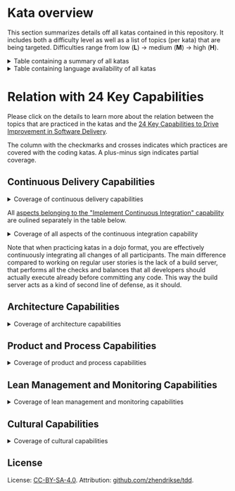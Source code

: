 # Kata overview

This section summarizes details off all katas contained in this repository.
It includes both a difficulty level as well as a list of topics (per kata) 
that are being targeted.
Difficulties range from low (**L**) &rarr; medium (**M**) &rarr; high (**H**).

<details>
<summary>Table containing a summary of all katas</summary>
  
| Kata                                       | Difficulty | Aspects                                               |
| ------------------------------------------ | ---------- | ----------------------------------------------------- |
| [audio-player-kata](./audio-player-kata)   | M          | London vs. Detroit schools of TDD / Mocks, spies      |
| [bugs-zero-kata](./bugs-zero-kata)         | M          | **Legacy code** / **Refactoring** / Approval tests    | 
| [christmas-tree](./christmas-tree)         | L          | Implement an algorithm in **small steps**             |
| [connect-four](./connect-four)             | H          | Implement a game in **small steps**                   |
| [countries-kata](./countries-kata)         | L &harr; M | Ports &amp; adapters / **Refactoring** / REST / DI    |
| [cqrs-booking](./cqrs-booking)             | H          | CQRS / DDD / Event-based architecture                 |
| [db-adapter-kata](./db-adapter-kata)       | M          | Ports &amp; adapters / Database / DI                  |
| [fibonacci-kata](./db-adapter-kata)        | M          | Pipelines / Automated deployments / IaC               |
| [game-of-life](./game-of-life)             | M          | **Generic TDD** / **Small steps**                     |
| [gilded-rose-kata](./gilded-rose-kata)     | M &harr; H | **Legacy code** / **Refactoring** / Approval tests    |
| [greed-kata](./greed-kata)                 | M          | Implement complex rules in **small steps**            |
| [locker-room-kata](./locker-room-kata)     | M          | Stateless / Functional programming                    |
| [manhattan-distance](./manhattan-distance) | L          | 1, 2, N / Encapsulation                               |
| [mars-rover](./mars-rover)                 | M          | **Generic TDD** / Design decisions                    |
| [poker-hands-kata](./poker-hands-kata)     | H          | Outside-in / Mocks / Design decisions                 |
| [registration-form](./registration-form)   | L &harr; M | **Generic TDD** / Front-end TDD / Custom matchers     |
| [stack-kata](./stack-kata)                 | L          | Getting started with TDD (**small steps**)            |
| [sudoku-kata](./sudoku-kata)               | M          | Recursion, TDD and **small steps**                    |
| [task-list-kata](./task-list-kata)         | M          | Command-Query / Strong typing / Realistic app         |
| [tell-dont-ask](./tell-dont-ask)           | M          | **Refactoring** / Anemic domain model / DDD           |
| [tire-pressure-kata](./tire-pressure-kata) | L          | Ports &amp; adapters / **Testable design** / DI       |
| [vending-machine](./vending-machine)       | L &harr; M | **Small steps** / Code smells and **refactoring**     |
| [video-store-kata](./video-store-kata)     | L          | **Legacy code** / Code smells and **refactoring**     |
</details>


<details>
<summary>Table containing language availability of all katas</summary>
  
| Kata                                       | Py | Java | JS | Clj | Kt | TS |
| ------------------------------------------ |:--:|:----:|:--:|:---:|:--:|:--:| 
| [audio-player-kata](./audio-player-kata)   | ✗  | ✗   | ✔  | ✗   | ✗  | ✗ |
| [bugs-zero-kata](./bugs-zero-kata)         | ✔  | ✗   | ✗  | ✗   | ✗  | ✗ |
| [christmas-tree](./christmas-tree)         | ✔  | ✗   | ✗  | ✗   | ✗  | ✗ |
| [connect-four](./connect-four)             | ✔  | ✗   | ✗  | ✗   | ✗  | ✗ |
| [countries-kata](./countries-kata)         | ✔  | ✗   | ✗  | ✗   | ✗  | ✗ |
| [cqrs-booking](./cqrs-booking)             | ✔  | ✗   | ✗  | ✗   | ✗  | ✗ |
| [db-adapter-kata](./db-adapter-kata)       | ✔  | ✗   | ✗  | ✗   | ✗  | ✗ |
| [fibonacci-kata](./db-adapter-kata)        | ✔  | ✗   | ✗  | ✗   | ✗  | ✗ |
| [game-of-life](./game-of-life)             | ✔  | ✔   | ✗  | ✔   | ✗  | ✗ |
| [gilded-rose-kata](./gilded-rose-kata)     | ✔  | ✗   | ✔  | ✗   | ✗  | ✗ |
| [greed-kata](./greed-kata)                 | ✗  | ✗   | ✗  | ✗   | ✗  | ✗ |
| [locker-room-kata](./locker-room-kata)     | ✗  | ✗   | ✗  | ✔   | ✔  | ✗ |
| [manhattan-distance](./manhattan-distance) | ✔  | ✗   | ✗  | ✗   | ✗  | ✗ |
| [mars-rover](./mars-rover)                 | ✔  | ✗   | ✗  | ✗   | ✗  | ✗ |
| [poker-hands-kata](./poker-hands-kata)     | ✔  | ✗   | ✗  | ✔   | ✗  | ✗ |
| [registration-form](./registration-form)   | ✗  | ✗   | ✔  | ✗   | ✗  | ✗ |
| [stack-kata](./stack-kata)                 | ✔  | ✔   | ✔  | ✗   | ✗  | ✗ |
| [sudoku-kata](./sudoku-kata)               | ✔  | ✔   | ✗  | ✔   | ✗  | ✗ |
| [task-list-kata](./task-list-kata)         | ✔  | ✗   | ✗  | ✗   | ✗  | ✗ |
| [tell-dont-ask](./tell-dont-ask)           | ✔  | ✗   | ✗  | ✗   | ✗  | ✗ |
| [tire-pressure-kata](./tire-pressure-kata) | ✔  | ✗   | ✗  | ✗   | ✗  | ✗ |
| [vending-machine](./vending-machine)       | ✔  | ✔   | ✔  | ✗   | ✗  | ✔ |
| [video-store-kata](./video-store-kata)     | ✔  | ✔   | ✗  | ✗   | ✗  | ✗ |
</details>

# Relation with 24 Key Capabilities

Please click on the details to learn more about the 
relation between the topics that are practiced in the katas and the 
[24 Key Capabilities to Drive Improvement in Software Delivery](https://itrevolution.com/articles/24-key-capabilities-to-drive-improvement-in-software-delivery/).

The column with the checkmarks and crosses indicates which practices are covered with the coding katas. A plus-minus sign indicates partial coverage.

## Continuous Delivery Capabilities

<details>
<summary>Coverage of continuous delivery capabilities</summary>
  
|     | [Continuous Delivery Capabilities](https://itrevolution.com/articles/24-key-capabilities-to-drive-improvement-in-software-delivery/#nav-1) | Covered | Explanation |
| --- | ------------------------------------------------ | ------- | ----------- |
|  1. | Use Version Control for all Production Artifacts | ✔      | You may always opt to use a version control system when practicing your katas. When katas are done in a group in a [randori style](https://codingdojo.org/practices/RandoriKata/), a commit by the person(s) ending his/her/their turn and a subsequent pull by the next may be used to pass the code on. |
|  2. | Automate Your Deployment Process                 | ✔      | This capability is covered by the Fibonacci kata. |
|  3. | Implement Continuous Integration                 | ±       | Continuous integration is elaborated on directly below this table |
|  4. | Use Trunk-Based Development Methods              | ✔      | Trunk-based development can easily be simulated when katas are done in a group in a [randori style](https://codingdojo.org/practices/RandoriKata/), a commit by the person(s) ending his/her/their turn and a subsequent pull by the next may be used to pass the code on. |
|  5. | Implement Test Automation                        | ✔      | Obviously, this is what lies at the heart of TDD. Note that integration testing is also touched upon when the katas involve working with [ports and adapters](https://alistair.cockburn.us/hexagonal-architecture/). Even more so, many katas address the subject of creating a testable design, and/or address techniques for making legacy code testable. |
|  6. | Support Test Data Management                     | ✗      | This capability is not covered by any of the katas yet ||
|  7. | Shift Left on Security                           | ✗      | This capability is not covered by any of the katas yet ||
|  8. | Implement Continuous Delivery                    | ✔       | When the skills and heuristics of TDD are correctly and properly applied all of the time, it should be no problem for a team to go to production at any given time. This is one of the hallmarks of continuous delivery! So TDD is a necessary but not sufficient condition for continuous delivery. |
</details>

All [aspects belonging to the "Implement Continuous Integration" capability](https://martinfowler.com/articles/continuousIntegration.html) are oulined
separately in the table below.

<details>
<summary>Coverage of all aspects of the continuous integration capability</summary>
  
| CI practice                                                       | Covered | 
| ----------------------------------------------------------------- | ------- | 
| Maintain a Single Source Repository                               | ✔      |
| Automate the Build                                                | ✔      |
| Make Your Build Self-Testing                                      | ✔      |
| Everyone Commits To the Mainline Every Day                        | ✔      |
| Every Commit Should Build the Mainline on an Integration Machine  | ✔      |
| Fix Broken Builds Immediately                                     | ±      |
| Keep the Build Fast                                               | ✔      |
| Test in a Clone of the Production Environment                     | ✗      |
| Make it Easy for Anyone to Get the Latest Executable              | ✗      |
| Everyone can see what's happening                                 | ±       |
| Automate Deployment                                               | ✔      | 
</details>

Note that when practicing katas in a dojo format, you are effectively continuously integrating 
all changes of all participants. The main difference compared to working on regular user stories 
is the lack of a build server, that performs all the checks and balances that all developers 
should actually execute already before committing any code. This way the build server acts as a 
kind of second line of defense, as it should.

## Architecture Capabilities

<details>
<summary>Coverage of architecture capabilities</summary>
  
|     | [Architecture Capabilities](https://itrevolution.com/articles/24-key-capabilities-to-drive-improvement-in-software-delivery/#nav-2) | Covered | Explanation |
| --- | ------------------------------------------------ | ------- | ----------- |
|  9. | Use a Loosely Coupled Architecture               | ✔      | This capability is touched upon when the katas involve working with [ports and adapters](https://alistair.cockburn.us/hexagonal-architecture/), [CQRS](https://martinfowler.com/bliki/CQRS.html), and [dependency inversion](https://www.sammancoaching.org/learning_hours/testable_design/dependency_inversion_principle.html). |
| 10. | Architect for Empowered Teams                    | ✗      | This capability is not covered by any of the katas yet. |
</details>

## Product and Process Capabilities

<details>
<summary>Coverage of product and process capabilities</summary>

|     | [Product and Process Capabilities](https://itrevolution.com/articles/24-key-capabilities-to-drive-improvement-in-software-delivery/#nav-3) | Covered | Explanation |
| --- | ------------------------------------------------------ | ------- | ----------- |
| 11. | Gather and Implement Customer Feedback                 | ±       | This may partially be covered e.g. in the video store kata, by asking the participants to produce a PDF statement printer after they have finished with the HTML variant. After finishing the PDF statement printer, ask them to write a CSV variant, etc. Continue to the point where they will start to complain "What do you actually need this statement format for", and grab that opportunity to teach the participants to ask that question for each and every single feature now and in the future! |
| 12. | Make the Flow of Work Visible through the Value Stream | ±       | This may partially be addressed by showing the participants the TODO list that they are encouraged to maintain while practicing the katas. In addition, you may consider using [Scrumblr](https://github.com/aliasaria/scrumblr), an instance of which you can easily start yourself [here](https://replit.com/@zwh/Scrumblr). |
| 13. | Work in Small Batches                                  | ✔      | This aspect is addressed in _all_ katas as it lies at the heart of TDD! |
| 14. | Foster and Enable Team Experimentation                 | ±       | Although this aspect isn't addressed _specifically_ by any of the katas, it is addressed _implicitly_, as the way of working practiced here contributes to the capability of a team to carry out experiments. |
</details>

## Lean Management and Monitoring Capabilities

<details>
<summary>Coverage of lean management and monitoring capabilities</summary>

|     | [Lean Management and Monitoring Capabilities](https://itrevolution.com/articles/24-key-capabilities-to-drive-improvement-in-software-delivery/#nav-4) | Covered | Explanation |
| --- | --------------------------------------------------------------------------- | ------- | ----------- |
| 15. | Have Lightweight Change Approval Processes                                  | ✔       | [Pair programming](https://martinfowler.com/articles/on-pair-programming.html) and/or intrateam code reviews are continuously being addressed when practicing katas in coding dojos.   |
| 16. | Monitor across Applications and Infrastructure to Inform Business Decisions | ✗       | This capability is not covered by any of the katas yet.   |
| 17. | Check System Health Proactively                                             | ✗       | This capability is not covered by any of the katas yet.   |
| 18. | Improve Processes and Manage Work with Work-In-Process (WIP) Limits         | ±        | In each and every kata, it is always emphasized to focus on one change at a time, and one change at a time only!   |
| 19. | Visualize Work to Monitor Quality and Communicate throughout the Team       | ✗       | This capability is not covered by any of the katas yet.   |
</details>

## Cultural Capabilities

<details>
<summary>Coverage of cultural capabilities</summary>

|     | [Cultural Capabilities](https://itrevolution.com/articles/24-key-capabilities-to-drive-improvement-in-software-delivery/#nav-5) | Covered | Explanation |
| --- | --------------------------------------------------------------- | ------- | ----------- |
| 20. | Support a Generative Culture                          | ✔       | Almost all hallmarks of this measure such as good information flow, high cooperation, and trust, bridging between teams, and conscious inquiry are continually practiced during coding dojos, albeit only within the team (so obviously _not_ including leadership itself)   |
| 21. | Encourage and Support Learning                        | ✔       | The whole purpose of a coding dojo and its katas is to support learning!  |
| 22. | Support and Facilitate Collaboration among Teams      | ✗       | This capability is not covered by any of the katas yet.   |
| 23. | Provide Resources and Tools that Make Work Meaningful | ✔       | As this measure is about being given the tools and resources needed to do your job well, it is obviously continually being addressed by these katas.   |
| 24. | Support or Embody Transformational Leadership         | ±        | As participants need regular time to practice these katas, management needs to be informed about these activities. Viewed this way, at least one of the aspects of transformational leadership (intellectual stimulation) is a prerequisite for making coding dojos a reality.   |
</details>

## License

License: [CC-BY-SA-4.0](https://creativecommons.org/licenses/by-sa/4.0/). Attribution: [github.com/zhendrikse/tdd](https://github.com/zhendrikse/tdd).
  
